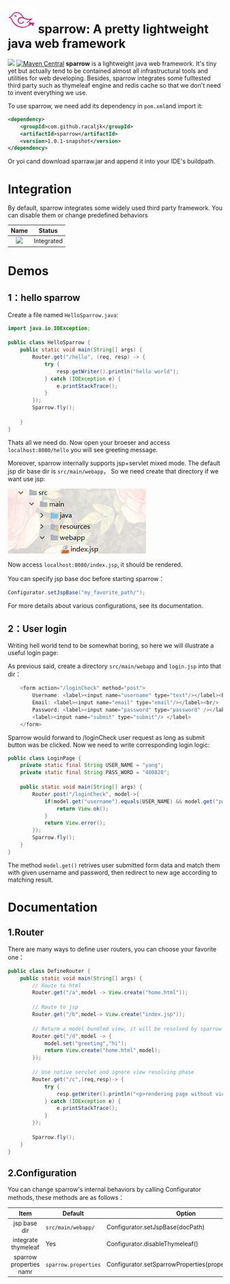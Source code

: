# ![](docs/logo.png) sparrow: A pretty lightweight java web framework

![](https://img.shields.io/badge/project--status-under%20developing-yellow.svg)
[![Maven Central](https://img.shields.io/maven-central/v/com.github.racaljk/sparrow.svg?label=Maven%20Central)](https://search.maven.org/search?q=g:%22com.github.racaljk%22%20AND%20a:%22sparrow%22)
**sparrow** is a lightweight java web framework. It's tiny yet but actually tend to be contained almost all infrastructural tools and utilities for web developing. Besides, sparrow integrates some fulltested third party such as thymeleaf engine and redis cache
so that we don't need to invent everything we use.

To use sparrow, we need add its dependency in `pom.xml`and import it:
```xml
<dependency>
    <groupId>com.github.racaljk</groupId>
    <artifactId>sparrow</artifactId>
    <version>1.0.1-snapshot</version>
</dependency>
```
Or yoi cand download sparraw.jar and append it into your IDE's buildpath.


# Integration
By default, sparrow integrates some widely used third party framework. You can disable them or change predefined behaviors

| Name | Status |
| :---: | ------ |
|![](docs/thymeleaf_logo.png) | Integrated |


# Demos
## 1：hello sparrow

Create a file named `HelloSparrow.java`:
```java
import java.io.IOException;

public class HelloSparrow {
    public static void main(String[] args) {
        Router.get("/hello", (req, resp) -> {
            try {
                resp.getWriter().println("hello world");
            } catch (IOException e) {
                e.printStackTrace();
            }
        });
        Sparrow.fly();

    }
}
```
Thats all we need do. Now open your broeser and access `localhost:8080/hello` you will see greeting message.

Moreover, sparrow internally supports jsp+servlet mixed mode. The default jsp dir base dir is `src/main/webapp`，
So we need create that directory if we want use jsp:

![](docs/jsp_docbase.png)

Now access `localhost:8080/index.jsp`, it should be rendered.

You can specify jsp base doc before starting sparrow：
```java
Configurator.setJspBase("my_favorite_path/");
```
For more details about various configurations, see its documentation.

## 2：User login
Writing hell world tend to be somewhat boring, so here we will illustrate a useful login page:

As previous said, create a directory `src/main/webapp` and `login.jsp` into that dir：
```java
    <form action="/loginCheck" method="post">
        Username: <label><input name="username" type="text"/></label><br/>
        Email: <label><input name="email" type="email"/></label><br/>
        Password: <label><input name="password" type="password" /></label><br/>
        <label><input name="submit" type="submit"/> </label>
    </form>
```
Sparrow would forward to /loginCheck user request as long as submit button was be clicked. Now we need to write corresponding login logic:

```java
public class LoginPage {
    private static final String USER_NAME = "yang";
    private static final String PASS_WORD = "400820";

    public static void main(String[] args) {
        Router.post("/loginCheck", model->{
            if(model.get("username").equals(USER_NAME) && model.get("password").equals(PASS_WORD)){
                return View.ok();
            }
            return View.error();
        });
        Sparrow.fly();
    }
}
```
The method `model.get()` retrives user submitted form data and match them with given username and password, then redirect to new age according to matching result.



# Documentation
## 1.Router
There are many ways to define user routers, you can choose your favorite one：
```java
public class DefineRouter {
    public static void main(String[] args) {
        // Route to html
        Router.get("/a",model -> View.create("home.html"));

        // Route to jsp
        Router.get("/b",model-> View.create("index.jsp"));

        // Returm a model bundled view, it will be resolved by sparrow later
        Router.get("/d",model -> {
            model.set("greeting","hi");
            return View.create("home.html",model);
        });

        // Use native servlet and ignore view resolving phase
        Router.get("/c",(req,resp)-> {
            try {
                resp.getWriter().println("<p>rendering page without view resolving</p>");
            } catch (IOException e) {
                e.printStackTrace();
            }
        });

        Sparrow.fly();
    }
}
```

## 2.Configuration
You can change sparrow's internal behaviors by calling Configurator methods, these methods are as follows：

| Item | Default | Option |
| :-----: | ----- | ----- |
| jsp base dir | `src/main/webapp/` | Configurator.setJspBase(docPath) |
| integrate thymeleaf | Yes | Configurator.disableThymeleaf() |
| sparrow properties namr | `sparrow.properties` | Configurator.setSparrowProperties(propertiesFileName) |
